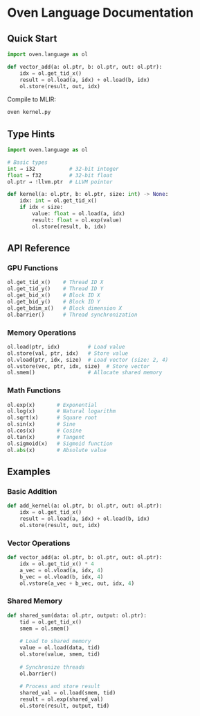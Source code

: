 # Oven Language Documentation

## Quick Start

```python
import oven.language as ol

def vector_add(a: ol.ptr, b: ol.ptr, out: ol.ptr):
    idx = ol.get_tid_x()
    result = ol.load(a, idx) + ol.load(b, idx)
    ol.store(result, out, idx)
```

Compile to MLIR:
```bash
oven kernel.py
```

## Type Hints

```python
import oven.language as ol

# Basic types
int → i32           # 32-bit integer  
float → f32         # 32-bit float
ol.ptr → !llvm.ptr  # LLVM pointer

def kernel(a: ol.ptr, b: ol.ptr, size: int) -> None:
    idx: int = ol.get_tid_x()
    if idx < size:
        value: float = ol.load(a, idx)
        result: float = ol.exp(value)
        ol.store(result, b, idx)
```

## API Reference

### GPU Functions
```python
ol.get_tid_x()    # Thread ID X
ol.get_tid_y()    # Thread ID Y
ol.get_bid_x()    # Block ID X  
ol.get_bid_y()    # Block ID Y
ol.get_bdim_x()   # Block dimension X
ol.barrier()      # Thread synchronization
```

### Memory Operations
```python
ol.load(ptr, idx)         # Load value
ol.store(val, ptr, idx)   # Store value
ol.vload(ptr, idx, size)  # Load vector (size: 2, 4)
ol.vstore(vec, ptr, idx, size)  # Store vector
ol.smem()                 # Allocate shared memory
```

### Math Functions
```python
ol.exp(x)       # Exponential
ol.log(x)       # Natural logarithm
ol.sqrt(x)      # Square root
ol.sin(x)       # Sine
ol.cos(x)       # Cosine
ol.tan(x)       # Tangent
ol.sigmoid(x)   # Sigmoid function
ol.abs(x)       # Absolute value
```

## Examples

### Basic Addition
```python
def add_kernel(a: ol.ptr, b: ol.ptr, out: ol.ptr):
    idx = ol.get_tid_x()
    result = ol.load(a, idx) + ol.load(b, idx)
    ol.store(result, out, idx)
```

### Vector Operations
```python
def vector_add(a: ol.ptr, b: ol.ptr, out: ol.ptr):
    idx = ol.get_tid_x() * 4
    a_vec = ol.vload(a, idx, 4)
    b_vec = ol.vload(b, idx, 4)
    ol.vstore(a_vec + b_vec, out, idx, 4)
```

### Shared Memory
```python
def shared_sum(data: ol.ptr, output: ol.ptr):
    tid = ol.get_tid_x()
    smem = ol.smem()
    
    # Load to shared memory
    value = ol.load(data, tid)
    ol.store(value, smem, tid)
    
    # Synchronize threads
    ol.barrier()
    
    # Process and store result
    shared_val = ol.load(smem, tid)
    result = ol.exp(shared_val)
    ol.store(result, output, tid)
```